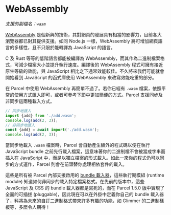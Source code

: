 # WebAssembly

*支援的副檔名：`wasm`*

[WebAssembly](https://webassembly.org) 是個新興的技術，其對網頁的發展具有相當的影響力，目前各大瀏覽器都已對其提供支援。如同 Node.js 一樣，WebAssembly 將可增加網頁語言的多樣性，且不只限於能轉譯為 JavaScript 的語言。

C 及 Rust 等等的低階語言都能被編譯為 WebAssembly，而其作為二進制檔案格式，可減少檔案大小並提升執行速度。編譯後的 WebAssembly 程式可擁有接近原生等級的效能，與 JavaScript 相比之下通常效能較佳。不久將來我們可能就會開始看到 JavaScript 的函式庫使用 WebAssembly 來改寫效能吃重的部分。

在 Parcel 中使用 WebAssembly 再簡單不過了。若你已經有 `.wasm` 檔案，依照平常的使用方式匯入即可，或者可參考下節中更加簡便的方式。Parcel 支援同步及非同步這兩種載入方式。

```js
// 同步地匯入
import {add} from './add.wasm';
console.log(add(2, 3));
// 非同步地匯入
const {add} = await import('./add.wasm');
console.log(add(2, 3));
```

當同步地載入 `.wasm` 檔案時，Parcel 會自動產生額外的程式碼以便在執行 JavaScript bundle 之前先行載入檔案，這意味著你的二進制檔不會被當成字串而插入在 JavaScript 中，而是以獨立檔案的形式載入。如此一來你的程式仍可以同步的方式運作，Parcel 則會在前頭替你處理相依套件的載入。

這些是所有被 Parcel 內部支援啟用的 [bundle 載入器](https://github.com/parcel-bundler/parcel/pull/565)，這些執行期模組 (runtime module) 知道如何非同步的載入特定檔案格式。在先前的版本中，這些 JavaScript 及 CSS 的 bundle 載入器都是寫死的，而在 Parcel 1.5.0 版中實現了全面的可插拔 (pluggable)，因此現在可以在外掛中定義你自己的 bundle 載入器了，料將為未來的自訂二進制格式帶來許多有趣的功能，如 Glimmer 的二進制樣板等，多麽令人期待！
